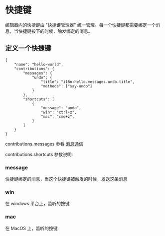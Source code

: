 # 快捷键

编辑器内的快捷键由 "快捷键管理器" 统一管理。每一个快捷键都需要绑定一个消息，当快捷键按下的时候，触发绑定的消息。

## 定义一个快捷键

```json5
{
    "name": "hello-world",
    "contributions": {
        "messages": {
            "undo": {
                "title": "i18n:hello.messages.undo.title",
                "methods": ["say-undo"]
            }
        },
        "shortcuts": [
            {
                "message": "undo",
                "win": "ctrl+z",
                "mac": "cmd+z",
            }
        ]
    }
}
```

contributions.messages 参看 [消息通信](./contributions-messages.md)

contributions.shortcuts 参数说明:

### message

快捷键绑定的消息，当这个快捷键被触发的时候，发送这条消息

### win

在 windows 平台上，监听的按键

### mac

在 MacOS 上，监听的按键
